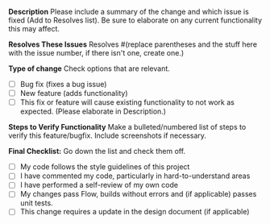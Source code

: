 **Description**
Please include a summary of the change and which issue is fixed (Add to Resolves list). Be sure to elaborate on any current functionality this may affect.

**Resolves These Issues**
Resolves #(replace parentheses and the stuff here with the issue number, if there isn't one, create one.) 

**Type of change**
Check options that are relevant.

- [ ] Bug fix (fixes a bug issue)
- [ ] New feature (adds functionality)
- [ ] This fix or feature will cause existing functionality to not work as expected. (Please elaborate in Description.)

**Steps to Verify Functionality**
Make a bulleted/numbered list of steps to verify this feature/bugfix. Include screenshots if necessary.

**Final Checklist:**
Go down the list and check them off.

- [ ] My code follows the style guidelines of this project
- [ ] I have commented my code, particularly in hard-to-understand areas
- [ ] I have performed a self-review of my own code
- [ ] My changes pass Flow, builds without errors and (if applicable) passes unit tests.
- [ ] This change requires a update in the design document (if applicable)
